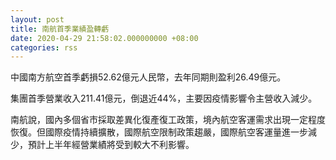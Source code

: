 ```yaml
---
layout: post
title: 南航首季業績盈轉虧
date: 2020-04-29 21:58:02.000000000 +08:00
categories: rss
---
```


中國南方航空首季虧損52.62億元人民幣，去年同期則盈利26.49億元。

集團首季營業收入211.41億元，倒退近44%，主要因疫情影響令主營收入減少。

南航說，國內多個省市採取差異化復產復工政策，境內航空客運需求出現一定程度恢復。但國際疫情持續擴散，國際航空限制政策趨嚴，國際航空客運量進一步減少，預計上半年經營業績將受到較大不利影響。
